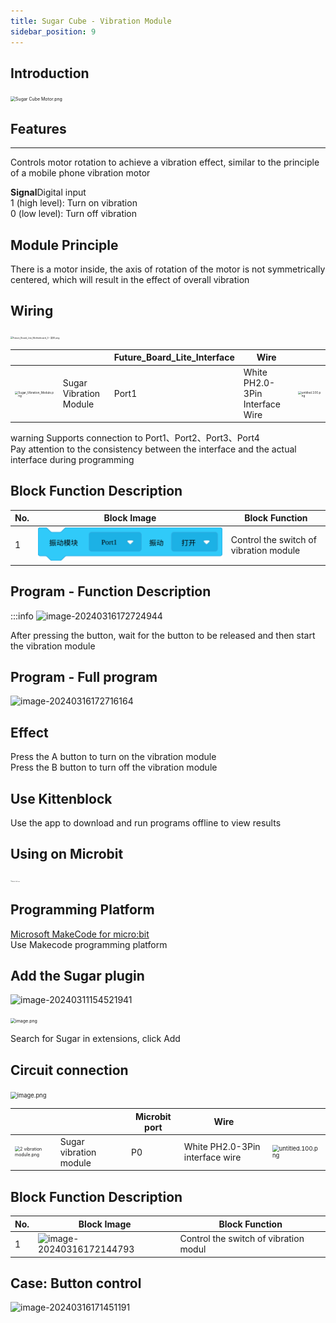 ```yaml
---
title: Sugar Cube - Vibration Module
sidebar_position: 9
---
```



## Introduction
<img src="https://learn.kittenbot.cn/2024md_pic/1698287532183-366309ef-d990-40b9-af37-553d1959ba62.png" alt="Sugar Cube Motor.png" style="zoom:50%;" />





## Features
---
Controls motor rotation to achieve a vibration effect, similar to the principle of a mobile phone vibration motor

**Signal**Digital input<br />1 (high level): Turn on vibration<br />0 (low level): Turn off vibration



##   Module Principle
There is a motor inside, the axis of rotation of the motor is not symmetrically centered, which will result in the effect of overall vibration





## Wiring
<img src="https://learn.kittenbot.cn/2024md_pic/1698288934990-45c33ef9-8b83-4926-b5bb-f20911f5a61c.png" alt="Future_Board_Lite_Motherboard_3 - 副本.png" style="zoom: 25%;" />

|  |  | Future_Board_Lite_Interface | Wire | <br /> |
| --- | --- | --- | --- | --- |
| <img src="https://learn.kittenbot.cn/2024md_pic/1698287532183-366309ef-d990-40b9-af37-553d1959ba62.png" alt="Sugar_Vibration_Module.png" style="zoom:33%;" /> | Sugar Vibration Module | Port1 | White PH2.0-3Pin Interface Wire | <img src="https://learn.kittenbot.cn/2024md_pic/1694663456622-fdd52039-7a0c-451f-96a0-feabdc797516.png" alt="untitled.100.png" style="zoom:33%;" /> |
warning
Supports connection to Port1、Port2、Port3、Port4<br />Pay attention to the consistency between the interface and the actual interface during programming



## Block Function Description
| No. | Block Image | Block Function |
| --- | --- | --- |
| 1 | ![blocksSvg-1698288662359.svg](1698288672210-7d7ffcfd-3a8a-4bb0-b0bb-dcb87f2f79ec.svg) | Control the switch of vibration module |





## Program - Function Description
:::info
![image-20240316172724944](https://learn.kittenbot.cn/2024md_pic/image-20240316172724944.png)

After pressing the button, wait for the button to be released and then start the vibration module






## Program - Full program


![image-20240316172716164](https://learn.kittenbot.cn/2024md_pic/image-20240316172716164.png)





## Effect
Press the A button to turn on the vibration module<br />Press the B button to turn off the vibration module





## Use Kittenblock
Use the app to download and run programs offline to view results





## Using on Microbit
<img src="https://learn.kittenbot.cn/2024md_pic/1709112761000-c84282ba-fe71-45c1-8ad4-8e7f6fc4738f.png" alt="Robotbit_压缩后.png" style="zoom:10%;" />





##   Programming Platform
[Microsoft MakeCode for micro:bit](https://makecode.microbit.org/#editor)<br />Use Makecode programming platform





##   Add the Sugar plugin
![image-20240311154521941](https://learn.kittenbot.cn/2024md_pic/image-20240311154521941.png)

<img src="https://learn.kittenbot.cn/2024md_pic/1709111641678-73b61119-c29c-4b48-add7-375ce9a15935.png" alt="image.png" style="zoom:50%;" />

Search for Sugar in extensions, click Add

## Circuit connection
<img src="https://learn.kittenbot.cn/2024md_pic/1709782569408-b31b39a1-d115-4f31-8315-a0240273e7bb.png" alt="image.png" style="zoom: 67%;" />

| | | Microbit port | Wire | <br /> |
| --- | --- | --- | --- | --- |
| <img src="https://learn.kittenbot.cn/2024md_pic/1709792663875-77566f8d-5300-4a38-8017-9ee42410b1ba.png" alt="2 vibration module.png" style="zoom:50%;" /> | Sugar vibration module | P0 | White PH2.0-3Pin interface wire | <img src="https://learn.kittenbot.cn/2024md_pic/1694663456622-fdd52039-7a0c-451f-96a0-feabdc797516.png" alt="untitled.100.png" style="zoom:67%;" /> |

## Block Function Description

| No.  | Block Image                                                  | Block Function                        |
| ---- | ------------------------------------------------------------ | ------------------------------------- |
| 1    | ![image-20240316172144793](https://learn.kittenbot.cn/2024md_pic/image-20240316172144793.png) | Control the switch of vibration modul |



## Case: Button control


![image-20240316171451191](https://learn.kittenbot.cn/2024md_pic/image-20240316171451191.png)



